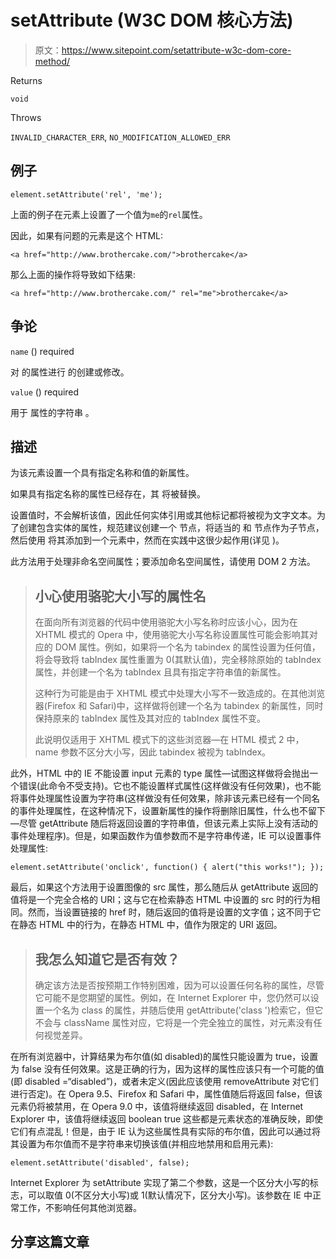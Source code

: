 # setAttribute (W3C DOM 核心方法)

> 原文：<https://www.sitepoint.com/setattribute-w3c-dom-core-method/>

Returns

`void`

Throws

`INVALID_CHARACTER_ERR`, `NO_MODIFICATION_ALLOWED_ERR`

## 例子

```
element.setAttribute('rel', 'me');
```

上面的例子在元素上设置了一个值为`me`的`rel`属性。

因此，如果有问题的元素是这个 HTML:

```
<a href="http://www.brothercake.com/">brothercake</a>
```

那么上面的操作将导致如下结果:

```
<a href="http://www.brothercake.com/" rel="me">brothercake</a>
```

## 争论

`name` ()
required

对  的属性进行
的创建或修改。

`value` ()
required

用于
属性的字符串  。

## 描述

为该元素设置一个具有指定名称和值的新属性。

如果具有指定名称的属性已经存在，其  将被替换。

设置值时，不会解析该值，因此任何实体引用或其他标记都将被视为文字文本。为了创建包含实体的属性，规范建议创建一个  节点，将适当的  和  节点作为子节点，然后使用  将其添加到一个元素中，然而在实践中这很少起作用(详见  )。

此方法用于处理非命名空间属性；要添加命名空间属性，请使用 DOM 2  方法。

> ## 小心使用骆驼大小写的属性名
> 
> 在面向所有浏览器的代码中使用骆驼大小写名称时应该小心，因为在 XHTML 模式的 Opera 中，使用骆驼大小写名称设置属性可能会影响其对应的 DOM 属性。例如，如果将一个名为 tabindex 的属性设置为任何值，将会导致将 tabIndex 属性重置为 0(其默认值)，完全移除原始的 tabIndex 属性，并创建一个名为 tabIndex 且具有指定字符串值的新属性。
> 
> 这种行为可能是由于 XHTML 模式中处理大小写不一致造成的。在其他浏览器(Firefox 和 Safari)中，这样做将创建一个名为 tabindex 的新属性，同时保持原来的 tabIndex 属性及其对应的 tabIndex 属性不变。
> 
> 此说明仅适用于 XHTML 模式下的这些浏览器—在 HTML 模式 2 中，name 参数不区分大小写，因此 tabindex 被视为 tabIndex。

此外，HTML 中的 IE 不能设置 input 元素的 type 属性—试图这样做将会抛出一个错误(此命令不受支持)。它也不能设置样式属性(这样做没有任何效果)，也不能将事件处理属性设置为字符串(这样做没有任何效果，除非该元素已经有一个同名的事件处理属性，在这种情况下，设置新属性的操作将删除旧属性，什么也不留下—尽管 getAttribute 随后将返回设置的字符串值，但该元素上实际上没有活动的事件处理程序)。但是，如果函数作为值参数而不是字符串传递，IE 可以设置事件处理属性:

```
element.setAttribute('onclick', function() { alert("this works!"); });
```

最后，如果这个方法用于设置图像的 src 属性，那么随后从 getAttribute 返回的值将是一个完全合格的 URI；这与它在检索静态 HTML 中设置的 src 时的行为相同。然而，当设置链接的 href 时，随后返回的值将是设置的文字值；这不同于它在静态 HTML 中的行为，在静态 HTML 中，值作为限定的 URI 返回。

> ## 我怎么知道它是否有效？
> 
> 确定该方法是否按预期工作特别困难，因为可以设置任何名称的属性，尽管它可能不是您期望的属性。例如，在 Internet Explorer 中，您仍然可以设置一个名为 class 的属性，并随后使用 getAttribute('class ')检索它，但它不会与 className 属性对应，它将是一个完全独立的属性，对元素没有任何视觉差异。

在所有浏览器中，计算结果为布尔值(如 disabled)的属性只能设置为 true，设置为 false 没有任何效果。这是正确的行为，因为这样的属性应该只有一个可能的值(即 disabled =“disabled”)，或者未定义(因此应该使用 removeAttribute 对它们进行否定)。在 Opera 9.5、Firefox 和 Safari 中，属性值随后将返回 false，但该元素仍将被禁用，在 Opera 9.0 中，该值将继续返回 disabled，在 Internet Explorer 中，该值将继续返回 boolean true 这些都是元素状态的准确反映，即使它们有点混乱！但是，由于 IE 认为这些属性具有实际的布尔值，因此可以通过将其设置为布尔值而不是字符串来切换该值(并相应地禁用和启用元素):

```
element.setAttribute('disabled', false);
```

Internet Explorer 为 setAttribute 实现了第二个参数，这是一个区分大小写的标志，可以取值 0(不区分大小写)或 1(默认情况下，区分大小写)。该参数在 IE 中正常工作，不影响任何其他浏览器。

## 分享这篇文章